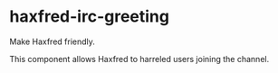 haxfred-irc-greeting
====================

Make Haxfred friendly.

This component allows Haxfred to harreled users joining the channel.
